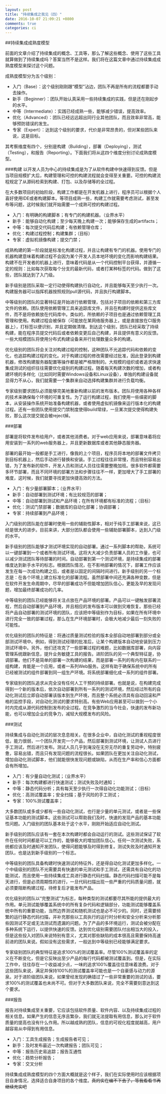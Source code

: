 ```yaml
---
layout: post
title: "持续集成之我见（四）"
date: 2016-10-07 21:09:21 +0800
comments: true
categories: ci
---
```


##持续集成成熟度模型

前面的文章介绍了持续集成的概念、工具等，那么了解这些概念、使用了这些工具就算做到了持续集成吗？答案当然不是这样。我们将在这篇文章中通过持续集成成熟度模型来探讨这个问题。

成熟度模型分为五个级别：

* 入门（Base）：这个级别刚刚跟“模型”沾边，团队不再是所有的流程都要手动去操作。
* 新手（Beginner）：团队开始认真采用一些持续集成的实践，但是还在刚起步的水平。
* 中等（Intermediate）：实践已经成熟一些，能够减少错误，提高效率。
* 优化（Advanced）：团队已经远远超出同行业其他团队，而且效率非常高，能够预防错误的发生。
* 专家（Expert）：达到这个级别的要求，代价是非常昂贵的，但对某些团队来说，这是目标。

其考察维度有四个，分别是构建（Building），部署（Deploying），测试（Testing），和报告（Reporting）。下面我们将从这四个维度分别讨论成熟度模型。

###构建
以开发人员为中心的持续集成是为了从软件构建中快速得到反馈。但是当项目规模扩大后，构建管理和可控的构建流程就会变得至关重要。可控的构建流程规定了从源码检索到构建、打包、以及存储等的全过程。

在大多数项目的初始阶段，构建工作都是在开发机器上进行，程序员可以根据个人喜好使用IDE或者构建脚本。等项目成熟一些，构建工作就需要考虑测试，甚至发布等问题，这时候我们就开始需要一个成熟可控的构建过程。

* 入门：有明确的构建脚本；有专门的构建机器。（业界水平）
* 新手：能够自动化构建；至少每天晚上构建一次；能够保存生成的artifacts；
* 中等：每次提交代码后构建；有依赖管理仓库；
* 优化：构建过程控制；构建集群；（目标）
* 专家：虚拟机镜像构建；提交门禁；

成熟构建的第一阶段就是标准化构建过程，并且让构建有专门的机器。使用专门的机器构建意味着构建过程不会因为某个开发人员本地环境的变化而影响构建结果。构建不在开发者的机器上进行，意味着代码是从一个代码控制平台获得，并遵循一定的规则：比如每次获取每个分支的最新代码，或者打某种标签的代码。做到了这些，团队就达到了入门级。

新手级别是团队采取一定行动使得构建执行自动化，并且能够每天至少执行一次。构建服务器可以指挥机器按照规则pull源代码，并且执行构建脚本。

中等级别的团队的显著特征是开始进行依赖管理，包括对子项目的依赖和第三方库文件的依赖。团队使用依赖管理工具来追踪库文件，并且在构建时提供这些库文件，而不是将依赖放在代码库中。类似的，所依赖的子项目也是通过依赖管理工具管理和使用。构建过程会被保存（可能放在某网络服务器上，或是直接放在CI服务器上），打标签以便识别，并且定期做清理。到达这个级别，团队已经采取了持续构建，能在程序员提交代码后或者依赖变更后自己构建，并且提供有意义的反馈。一些大规模团队将使用分布式构建设备来并行处理数量众多的构建。

优化级别的团队将会关注对构建过程的控制，这种团队不光追踪代码和依赖的变化，也追踪构建过程的变化。对于构建过程的修改需要经过批准，因此登录到构建机器，修改构建服务器配置等操作都是被严格限制的。大规模的组织或者追求快速集成测试的组织往往需要优化级别的构建过程。随着每天构建次数的增加，或者构建环境的多样化（比如同时需要Windows设备和Linux设备），单独的构建设备就显得力不从心，我们就需要一个集群来自动选择构建集群并进行负载均衡。

专家级别要求团队必须能够完美地重新构建以前的发布版本。团队将使用各种各样的技术来确保每个环境的可重复性。为了运行构建过程，我们使用一些缜密的脚本，从安装操作系统开始准备构建机器，或者使用虚拟机镜像来运行版本化的构建过程。还有一些团队使用提交门禁制度使得build常绿，一旦某次提交使得构建失败，那么这次提交就会被reject掉。

###部署

部署是将软件发布给用户，或者其他消费者。对于web应用来说，部署意味着将应用安装到一系列的web服务器上，并且更新数据库或者其他静态服务器。

部署的最开始一般都是手工进行，像我的上个项目，程序员将本地的部署文件拷贝到目标机器上，然后手动进行替换和安装。手工过程往往非常慢，而且特别容易出错，为了发布新的软件，开发人员和测试人员往往需要整晚加班。很多软件都需要多环节部署，而且不同环境的部署方法和步骤往往不一样，更加增大了手工部署的难度，这时候，我们就要寻找更加快捷高效的方法。

* 入门：有少量部署脚本；（业界水平）
* 新手：自动部署到测试环境；有比较规范的部署；
* 中等：自动部署到测试和产品环境；在所有环境都有标准的流程；（目标）
* 优化：测试门禁部署；数据库的自动化部署；协调部署；
* 专家：持续部署到产品环境；

入门级别的团队能在部署时使用一些的辅助性脚本，相对于纯手工部署来说，这已经是很大的进步。目前来讲，大部分团队都会使用一些辅助部署脚本，达到入门级的水平。

新手级别的团队能够才测试环境实现的自动部署。通过一系列脚本的帮助，系统可以一键部署到一个或者所有测试环境。这将大大减少负责部署人员的工作量，也可以减少测试团队等待部署的时间。自动部署到第一个测试环境，是持续集成的部署维度达到新手水平的标志。根据团队情况，在不影响部署的情况下，部署工作应该发生在每一次成功构建之后，或者是以固定的间隔时间进行。新手级别的另一个标志是：在各个环境上建立标准化的部署流程。虽然部署中间还充满各种变数，但是在软件开发生命周期中，尽早的部署成功不但能增加团队信心，更能及早的发现问题，增加最终部署成功的几率。

中等级别的团队已经能够将关注点放在产品环境的部署。产品可以一键触发部署流程，然后自动部署到产品环境，并且相应的发布版本可以做到灾难恢复。那些已经将产品自动部署的测试环境的团队，应该把中等级别作为目标，如果在所有环境中进行完全一致的部署过程，那么在生产环境部署时，会极大地减少最后一刻失败的可能性。

优化级别的团队的特征是：将通过质量测试检验的版本全部自动地部署到部分或全部测试环境中。例如，得到测试经理的批准后，让某个构建版本自动地安装到压力测试环境中。另外，他们还攻克了一些部署过程的难题，比如数据库部署，向内容管理系统跟新信息，提升业务敏捷工具的报告。进阶团队的另一个典型特征是，协调部署。他们不是简单的部署一次构建的结果，而是部署一系列的有内在联系的一组构建，肯能是一个应用，或者一系列Web服务。这样有助于确保系统中的所有已经被测试的组件部署到同一组生产环境。将系统部署细化成一系列的组件部署。

专家级别的团队追求从完全没有任何人工干预的持续部署。也就是说，在构建完成得到一个新的版本后，依次自动部署到所有一系列的测试环境，然后经过所有的自动化测试后立即自动部署该版本到生产环境，而且整个系统必须具有自动回滚和严格的监控手段，对自动化测试的要求特别高。有些Web应用甚至可以做到一个小时内完成从源代码控制到发布的全过程。在竞争激烈的当今社会，快速的发布新功能，也可以增加企业的竞争力，减轻大规模发布的风险。

###测试

持续集成与自动化测试的层次息息相关。在很多企业中，自动化测试的重视程度很低，能力很弱，一个团队开发完一个产品，然后部署到测试环境，让测试人员进行手工测试，然后进行发布。测试人员几乎到淹没在无穷无尽的重复劳动中，特别疲惫，容易出错，而且只有发现问题的流程很长。如果团队在更加关注自动化测试，增加自动化测试脚本，他们就能很快发现问题或缺陷，从而在生产率和信心方面都会有所增加。

* 入门：有少量自动化测试；（业界水平）
* 新手：每次构建都进行快速测试；测试失败及时通知；
* 中等：静态代码分析；具有每天至少执行一次得自动化功能测试；（目标）
* 优化：高测试覆盖率；安全扫描；基于风险的手工测试；
* 专家：100%测试覆盖率；

大多数团队或多或少都有一些自动化测试，也行是少量的单元测试，或者是一些保证基本功能的测试脚本。这些测试可以帮助我们及时，快速的发现产品的基本功能性问题。入门级别的团队基本处于这个水平，刚刚开始适应自动化测试。

新手级别的团队应该有一套在本次构建时都会自动运行的测试。这些测试保证了软件在任何时间都是可以工作的，能够极大的增加团队信心。任何一次测试失败，系统都应该及时通知开发团队，使得问题能够及时得到修复。测试失败及时通知开发团队，也是达到新手级别的一个标志。

中等级别的团队具备构建时快速测试的特征外，还是得自动化测试更加多样化。一个中级级别的团队不光需要具有快速的单元测试和手工测试，还需具有自动化的功能测试，而且使用一些持续集成工具进行静态代码扫描。静态代码扫描可能不是每天进行，但是必须周期性的进行，一旦代码扫描出现一些严重的代码质量问题，就必须要阻断构建过程，待修复后才能发布产品。

优化级别的团队以“完整测试”为标志，每种类型的测试都要尽其所能的提供最大的作用。单元测试能够覆盖系统中的所有复杂代码和逻辑部分，功能测试能够覆盖系统中所有的重要功能，当然边界测试和随机测试也是必不可少的。同时，还需要频繁的运行静态代码扫描，并补充那些以工具执行的运行时分析和安全分析来分析那些因测试不足或无法测试而遗漏的问题。为了产品的多环境运行，测试会被分配在多种系统下运行，以提供快速的反馈。达到优化级别需要团队付出相当大的投入，但是这些投入对团队来说特别有意义，尤其对那些缺陷的成本很高且需要保持高速前进的团队来说。假如没有这些需求，一般达到中等级别已经能够满足要求。

专家级别团队的典型特征是追求100%的测试覆盖率。尽管100%测试覆盖率的定义在不断变化，但是它反映出至少产品的每行代码都被测试覆盖到。但是，在实际工作中，往往存在一个收益减少点，一味的追求100%覆盖往往意味着浪费。对于这些团队来说，满足并保持100%的测试覆盖率可能也是一个自豪感与动力的源泉。对于进阶级团队来说，如果曾经发现的确错过了一些非常重要的测试的话，要求100%的测试覆盖也未尚不可。但对于大多数团队来说，完全不需要刻意达到这个要求。

###报告

报告对持续集成至关重要，它应该包括软件质量、软件内容、以及持续集成过程的相关信息。如果产生的信息无序且繁杂，我们就无法提取有用信息，那么对于软件质量的提高也没有什么作用。所以越成熟的团队，信息的可视化程度就越高，用户越容易从中得到有用信息。

* 入门：工具生成报告；生成报告者可见；
* 新手：及时发布最近一次构建报告；团队可见；
* 中等：报告历史易追踪；报告互通性
* 优化：趋势分析报告；
* 专家：交叉分析

持续集成成熟度模型的四个方面大概就是这个样子，我们在实际使用时应该根据项目自身情况，选择适合自身项目的各个维度。~~~~真的实在编不下去了，等我看看书再继续充实吧~~~~

